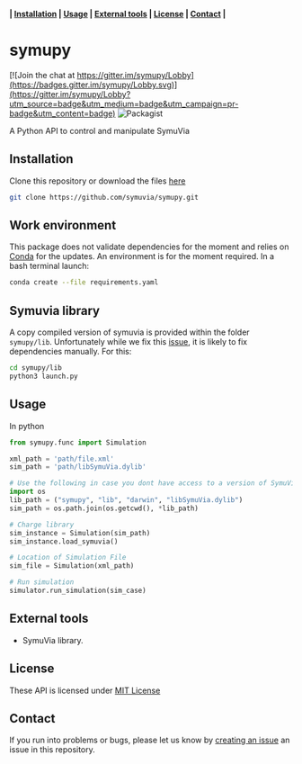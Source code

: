 **| [Installation](#installation) | [Usage](#usage) |  [External tools](#external-tools) | [License](#license) | [Contact](#contact) |**

 # symupy

[![Join the chat at https://gitter.im/symupy/Lobby](https://badges.gitter.im/symupy/Lobby.svg)](https://gitter.im/symupy/Lobby?utm_source=badge&utm_medium=badge&utm_campaign=pr-badge&utm_content=badge) ![Packagist](https://img.shields.io/packagist/l/doctrine/orm.svg)

A Python API to control and manipulate SymuVia

## Installation

Clone this repository or download the files [here](https://github.com/symuvia/symupy/archive/master.zip)

```sh 
git clone https://github.com/symuvia/symupy.git
```

## Work environment 

This package does not validate dependencies for the moment and relies on [Conda](https://www.anaconda.com/distribution/) for the updates. An environment is for the moment required. In a bash terminal launch:

```sh
conda create --file requirements.yaml
```

## Symuvia library 

A copy compiled version of symuvia is provided within the folder `symupy/lib`. Unfortunately while we fix this [issue](https://github.com/symuvia/symupy/issues/7), it is likely to fix dependencies manually. For this: 

```sh 
cd symupy/lib
python3 launch.py
```

## Usage 

In python 

```python 
from symupy.func import Simulation 

xml_path = 'path/file.xml'
sim_path = 'path/libSymuVia.dylib'

# Use the following in case you dont have access to a version of SymuVia 
import os
lib_path = ("symupy", "lib", "darwin", "libSymuVia.dylib")
sim_path = os.path.join(os.getcwd(), *lib_path)

# Charge library
sim_instance = Simulation(sim_path)
sim_instance.load_symuvia()

# Location of Simulation File
sim_file = Simulation(xml_path)

# Run simulation 
simulator.run_simulation(sim_case)

```
## External tools

- SymuVia library.

## License

These API is licensed under [MIT License](https://github.com/symuvia/symupy/blob/master/LICENSE)

## Contact 

If you run into problems or bugs, please let us know by [creating an issue](https://github.com/research-licit/Hierarchical-Platooning/issues/new) an issue in this repository.
